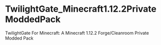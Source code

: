 # TwilightGate_Minecraft1.12.2PrivateModdedPack
TwilightGate For Minecraft: A Minecraft 1.12.2 Forge/Cleanroom Private Modded Pack
